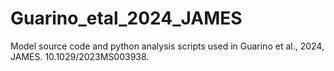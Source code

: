 # Guarino_etal_2024_JAMES
Model source code and python analysis scripts used in Guarino et al., 2024, JAMES. 10.1029/2023MS003938. 
